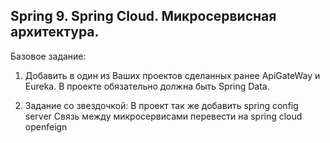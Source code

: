## Spring 9. Spring Cloud. Микросервисная архитектура.

Базовое задание:
1. Добавить в один из Ваших проектов сделанных ранее ApiGateWay и Eureka. В проекте обязательно должна быть Spring Data.
 
2. Задание со звездочкой:
В проект так же добавить spring config server
Связь между микросервисами перевести на spring cloud openfeign
